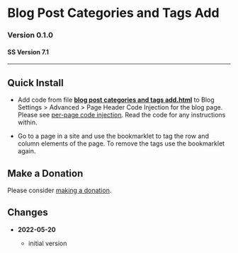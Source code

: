# Blog Post Categories and Tags Add

### Version 0.1.0

#### SS Version 7.1

---

## Quick Install

* Add code from file **[blog post categories and tags add.html][1]** to Blog
  Settings > Advanced > Page Header Code Injection for the blog page. Please see
  [per-page code injection][2]. Read the code for any instructions within.
  
* Go to a page in a site and use the bookmarklet to tag the row and column
  elements of the page. To remove the tags use the bookmarklet again.

## Make a Donation

Please consider [making a donation][3].

## Changes

<!-- * **2022-05-15**

  * fix for when site is not in config
  * bumped version to v0.1.1
  -->
* **2022-05-20**

  * initial version

[1]: blog%20post%20categories%20and%20tags%20add.html#L1
[2]: https://support.squarespace.com/hc/en-us/articles/205815908-Using-code-injection#toc-per-page-code-injection
[3]: https://github.com/tomsWebConsulting/twcsl#make-a-donation

